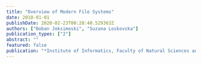 ```yaml
---
title: "Overview of Modern File Systems"
date: 2010-01-01
publishDate: 2020-02-23T00:28:40.529363Z
authors: ["Boban Joksimoski", "Suzana Loskovska"]
publication_types: ["2"]
abstract: ""
featured: false
publication: "*Institute of Informatics, Faculty of Natural Sciences and Mathematics, Ss~…*"
---
```



